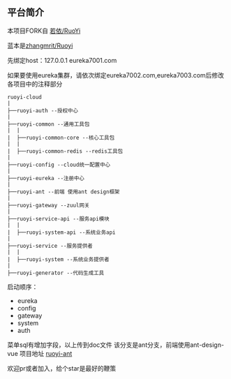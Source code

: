 ## 平台简介

本项目FORK自  [若依/RuoYi](https://gitee.com/y_project/RuoYi)

蓝本是[zhangmrit/Ruoyi](https://gitee.com/zhangmrit/RuoYi)

先绑定host：127.0.0.1 eureka7001.com

如果要使用eureka集群，请依次绑定eureka7002.com,eureka7003.com后修改各项目中的注释部分

```
ruoyi-cloud
|
├──ruoyi-auth --授权中心
|
├──ruoyi-common --通用工具包
|  |
|  ├──ruoyi-common-core --核心工具包
|  |
|  ├──ruoyi-common-redis --redis工具包
|
├──ruoyi-config --cloud统一配置中心
|
├──ruoyi-eureka --注册中心
|
├──ruoyi-ant --前端 使用ant design框架
|
├──ruoyi-gateway --zuul网关
|
├──ruoyi-service-api --服务api模块
|  |
|  ├──ruoyi-system-api --系统业务api
|
├──ruoyi-service --服务提供者
|  |
|  ├──ruoyi-system --系统业务提供者
|
├──ruoyi-generator --代码生成工具

```





启动顺序：
- eureka
- config
- gateway
- system
- auth

菜单sql有增加字段，以上传到doc文件
该分支是ant分支，前端使用ant-design-vue 项目地址 [ruoyi-ant](https://gitee.com/zhangmrit/ruoyi-ant)

欢迎pr或者加入，给个star是最好的鞭策

